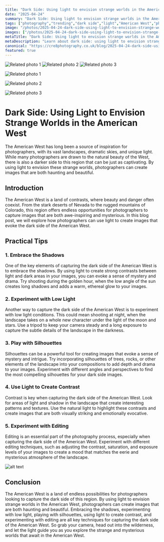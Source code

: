 ```yaml
---
title: "Dark Side: Using light to envision strange worlds in the American West"
date: "2025-04-24"
summary: "Dark Side: Using light to envision strange worlds in the American West - A trending topic in photography."
tags: ["photography","trending","dark side","light","American West","photographers","landscapes","shadows","low light","silhouettes","contrast","editing"]
image: "/photos/2025-04-24-dark-side-using-light-to-envision-strange-worlds-in-the-american-west-1.jpg"
images: ["/photos/2025-04-24-dark-side-using-light-to-envision-strange-worlds-in-the-american-west-1.jpg","/photos/2025-04-24-dark-side-using-light-to-envision-strange-worlds-in-the-american-west-2.jpg","/photos/2025-04-24-dark-side-using-light-to-envision-strange-worlds-in-the-american-west-3.jpg"]
metaTitle: "Dark Side: Using light to envision strange worlds in the American West | cre8 Photography"
metaDescription: "Learn about dark side: using light to envision strange worlds in the american west in photography with practical tips and insights."
canonical: "https://cre8photography.co.uk/blog/2025-04-24-dark-side-using-light-to-envision-strange-worlds-in-the-american-west"
featured: true
---
```


<!-- Gallery as HTML -->

<div class="grid grid-cols-1 sm:grid-cols-2 md:grid-cols-3 gap-4">
  <img src="/photos/2025-04-24-dark-side-using-light-to-envision-strange-worlds-in-the-american-west-1.jpg" alt="Related photo 1" class="w-full rounded-lg" />
<img src="/photos/2025-04-24-dark-side-using-light-to-envision-strange-worlds-in-the-american-west-2.jpg" alt="Related photo 2" class="w-full rounded-lg" />
<img src="/photos/2025-04-24-dark-side-using-light-to-envision-strange-worlds-in-the-american-west-3.jpg" alt="Related photo 3" class="w-full rounded-lg" />
</div>


<!-- Gallery as Markdown -->
![Related photo 1](/photos/2025-04-24-dark-side-using-light-to-envision-strange-worlds-in-the-american-west-1.jpg)


![Related photo 2](/photos/2025-04-24-dark-side-using-light-to-envision-strange-worlds-in-the-american-west-2.jpg)


![Related photo 3](/photos/2025-04-24-dark-side-using-light-to-envision-strange-worlds-in-the-american-west-3.jpg)



# Dark Side: Using Light to Envision Strange Worlds in the American West

The American West has long been a source of inspiration for photographers, with its vast landscapes, dramatic skies, and unique light. While many photographers are drawn to the natural beauty of the West, there is also a darker side to this region that can be just as captivating. By using light to envision these strange worlds, photographers can create images that are both haunting and beautiful.

## Introduction

The American West is a land of contrasts, where beauty and danger often coexist. From the stark deserts of Nevada to the rugged mountains of Colorado, this region offers endless opportunities for photographers to capture images that are both awe-inspiring and mysterious. In this blog post, we will explore how photographers can use light to create images that evoke the dark side of the American West.

## Practical Tips

### 1. **Embrace the Shadows**

One of the key elements of capturing the dark side of the American West is to embrace the shadows. By using light to create strong contrasts between light and dark areas in your images, you can evoke a sense of mystery and drama. Try shooting during the golden hour, when the low angle of the sun creates long shadows and adds a warm, ethereal glow to your images.

### 2. **Experiment with Low Light**

Another way to capture the dark side of the American West is to experiment with low light conditions. This could mean shooting at night, when the landscape takes on a whole new character under the light of the moon and stars. Use a tripod to keep your camera steady and a long exposure to capture the subtle details of the landscape in the darkness.

### 3. **Play with Silhouettes**

Silhouettes can be a powerful tool for creating images that evoke a sense of mystery and intrigue. Try incorporating silhouettes of trees, rocks, or other elements of the landscape into your compositions to add depth and drama to your images. Experiment with different angles and perspectives to find the most compelling silhouettes for your dark side images.

### 4. **Use Light to Create Contrast**

Contrast is key when capturing the dark side of the American West. Look for areas of light and shadow in the landscape that create interesting patterns and textures. Use the natural light to highlight these contrasts and create images that are both visually striking and emotionally evocative.

### 5. **Experiment with Editing**

Editing is an essential part of the photography process, especially when capturing the dark side of the American West. Experiment with different editing techniques, such as adjusting the contrast, saturation, and exposure levels of your images to create a mood that matches the eerie and mysterious atmosphere of the landscape.

![alt text](/path/to/image)

## Conclusion

The American West is a land of endless possibilities for photographers looking to capture the dark side of this region. By using light to envision strange worlds in the American West, photographers can create images that are both haunting and beautiful. Embracing the shadows, experimenting with low light, playing with silhouettes, using light to create contrast, and experimenting with editing are all key techniques for capturing the dark side of the American West. So grab your camera, head out into the wilderness, and let the light guide you as you explore the strange and mysterious worlds that await in the American West.

